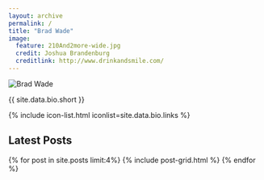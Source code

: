 ```yaml
---
layout: archive
permalink: /
title: "Brad Wade"
image:
  feature: 210And2more-wide.jpg
  credit: Joshua Brandenburg
  creditlink: http://www.drinkandsmile.com/
---
```


<div class="bio">
  <img src="{{ site.url }}/images/{{ site.data.bio.image }}" alt="Brad Wade" class="bio__image">
  <p class="bio__text" markdown="1">{{ site.data.bio.short }}</p>
  <div class="bio__links">
    {% include icon-list.html iconlist=site.data.bio.links %}
  </div>
</div>

<h2 class="latest-posts-title">Latest Posts</h2>
<div class="tiles">
{% for post in site.posts limit:4%}
	{% include post-grid.html %}
{% endfor %}
</div><!-- /.tiles -->
